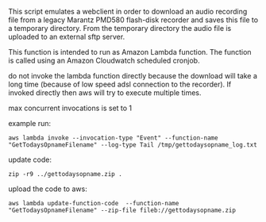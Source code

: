 This script emulates a webclient in order to download an audio recording file from a legacy Marantz PMD580 flash-disk recorder and saves this file to a temporary directory. 
From the temporary directory the audio file is uploaded to an external sftp server.

This function is intended to run as Amazon Lambda function.
The function is called using an Amazon Cloudwatch scheduled cronjob.

do not invoke the lambda function directly because the download will take a long time (because of low speed adsl connection to the recorder). If invoked directly then aws will try to execute multiple times.

max concurrent invocations is set to 1

example run:
```
aws lambda invoke --invocation-type "Event" --function-name "GetTodaysOpnameFilename" --log-type Tail /tmp/gettodaysopname_log.txt
```



update code:
```
zip -r9 ../gettodaysopname.zip .
```

upload the code to aws:
```
aws lambda update-function-code  --function-name "GetTodaysOpnameFilename" --zip-file fileb://gettodaysopname.zip
```


